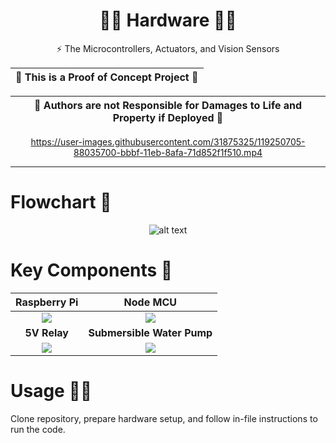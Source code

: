 <div align="center">

# 👨‍🔧 Hardware 👨‍🔧

⚡ The Microcontrollers, Actuators, and Vision Sensors

| **🚧 This is a Proof of Concept Project 🚧** |
|:-------------------:|

| **🚧 Authors are not Responsible for Damages to Life and Property if Deployed 🚧** |
|:-------------------:|

https://user-images.githubusercontent.com/31875325/119250705-88035700-bbbf-11eb-8afa-71d852f1f510.mp4

---

</div>

# Flowchart 🚀

<div align="center">

![alt text](https://imgur.com/el9L9ss.png)

</div>

# Key Components 🧩

<div align="center">

| **Raspberry Pi** | **Node MCU** |
|:------------:|:--------------:|
![](https://i.imgur.com/C9AfhZs.png) | ![](https://i.imgur.com/gtGhQno.png)
| **5V Relay** | **Submersible Water Pump** |
![](https://i.imgur.com/TNArjUH.png) | ![](https://i.imgur.com/HdAUqIi.png)

</div>

# Usage 👨‍💻

Clone repository, prepare hardware setup, and follow in-file instructions to run the code.

